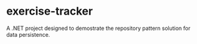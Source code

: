 # exercise-tracker
A .NET project designed to demostrate the repository pattern solution for data persistence.

